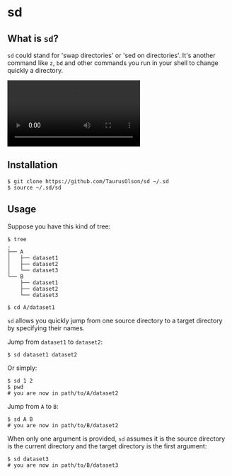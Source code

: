 # sd

## What is `sd`?

`sd` could stand for 'swap directories' or 'sed on directories'. It's another command like `z`, `bd` and
other commands you run in your shell to change quickly a directory.

![](https://raw.github.com/TaurusOlson/sd/master/extras/sd.mov)


## Installation

    $ git clone https://github.com/TaurusOlson/sd ~/.sd
    $ source ~/.sd/sd


## Usage

Suppose you have this kind of tree:

    $ tree
    .
    ├── A
    │   ├── dataset1
    │   ├── dataset2
    │   └── dataset3
    └── B
        ├── dataset1
        ├── dataset2
        └── dataset3

    $ cd A/dataset1


`sd` allows you quickly jump from one source directory to a target directory by specifying their names.

Jump from `dataset1` to `dataset2`:

    $ sd dataset1 dataset2

Or simply:

    $ sd 1 2
    $ pwd
    # you are now in path/to/A/dataset2

Jump from `A` to `B`:

    $ sd A B
    # you are now in path/to/B/dataset2


When only one argument is provided, `sd` assumes it is the source directory is
the current directory and the target directory is the first argument:

    $ sd dataset3
    # you are now in path/to/B/dataset3
